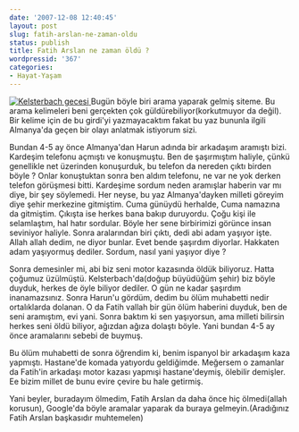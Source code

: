 ```yaml
---
date: '2007-12-08 12:40:45'
layout: post
slug: fatih-arslan-ne-zaman-oldu
status: publish
title: Fatih Arslan ne zaman öldü ?
wordpressid: '367'
categories:
- Hayat-Yaşam
---
```


[![Kelsterbach gecesi](http://farm2.static.flickr.com/1233/1225593476_2ff8c2f3ca_m.jpg) ](http://www.flickr.com/photos/ftharsln/1225593476/)Bugün böyle biri arama yaparak gelmiş siteme. Bu arama kelimeleri beni gerçekten çok güldürebiliyor(korkutmuyor da değil). Bir kelime için de bu girdi'yi yazmayacaktım fakat bu yaz bununla ilgili Almanya'da geçen bir olayı anlatmak istiyorum sizi. 

Bundan 4-5 ay önce Almanya'dan Harun adında bir arkadaşım aramıştı bizi. Kardeşim telefonu açmıştı ve konuşmuştu.  Ben de şaşırmıştım haliyle, çünkü genellikle net üzerinden konuşurduk, bu telefon da nereden çıktı birden böyle ? Onlar konuştuktan sonra ben aldım telefonu, ne var ne yok derken telefon görüşmesi bitti. Kardeşime sordum neden aramışlar haberin var mı diye, bir şey söylemedi. Her neyse, bu yaz Almanya'dayken milleti göreyim diye şehir merkezine gitmiştim. Cuma günüydü herhalde, Cuma namazına da gitmiştim. Çıkışta ise herkes bana bakıp duruyordu. Çoğu kişi ile selamlaştım, hal hatır sordular.  Böyle her sene birbirimizi görünce insan seviniyor haliyle. Sonra aralarından biri çıktı, dedi abi adam yaşıyor işte. Allah allah dedim, ne diyor bunlar. Evet bende şaşırdım diyorlar. Hakkaten adam yaşıyormuş dediler. Sordum, nasıl yani yaşıyor diye ? 

Sonra demesinler mi, abi biz seni motor kazasında öldük biliyoruz. Hatta çoğumuz üzülmüştü. Kelsterbach'da(doğup büyüdüğüm şehir) biz böyle duyduk, herkes de öyle biliyor dediler. O gün ne kadar şaşırdım inanamazsınız. Sonra Harun'u gördüm, dedim bu ölüm muhabetti nedir ortalıklarda dolanan. O da Fatih vallah bir gün ölüm haberini duyduk, ben de seni aramıştım, evi yani. Sonra baktım ki sen yaşıyorsun, ama milleti bilirsin herkes seni öldü biliyor, ağızdan ağıza dolaştı böyle. Yani bundan 4-5 ay önce aramalarını sebebi de buymuş. 

Bu ölüm muhabetti de sonra öğrendim ki, benim ispanyol bir arkadaşım kaza yapmıştı. Hastane'de komada yatıyordu geldiğimde. Meğersem o zamanlar da Fatih'in arkadaşı motor kazası yapmışi hastane'deymiş, ölebilir demişler. Ee bizim millet de bunu evire çevire bu hale getirmiş. 

Yani beyler, buradayım ölmedim, Fatih Arslan da daha önce hiç ölmedi(allah korusun), Google'da böyle aramalar yaparak da buraya gelmeyin.(Aradığınız Fatih Arslan başkasıdır muhtemelen)
